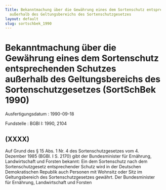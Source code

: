 ```yaml
---
Title: Bekanntmachung über die Gewährung eines dem Sortenschutz entsprechenden Schutzes
  außerhalb des Geltungsbereichs des Sortenschutzgesetzes
layout: default
slug: sortschbek_1990
---
```


# Bekanntmachung über die Gewährung eines dem Sortenschutz entsprechenden Schutzes außerhalb des Geltungsbereichs des Sortenschutzgesetzes (SortSchBek 1990)

Ausfertigungsdatum
:   1990-09-18

Fundstelle
:   BGBl I: 1990, 2104



## (XXXX)

Auf Grund des § 15 Abs. 1 Nr. 4 des Sortenschutzgesetzes vom 4.
Dezember 1985 (BGBl. I S. 2170) gibt der Bundesminister für Ernährung,
Landwirtschaft und Forsten bekannt:
Ein dem Sortenschutz nach dem Sortenschutzgesetz entsprechender Schutz
wird in der Deutschen Demokratischen Republik auch Personen mit
Wohnsitz oder Sitz im Geltungsbereich des Sortenschutzgesetzes
gewährt.
Der Bundesminister für Ernährung, Landwirtschaft und Forsten

